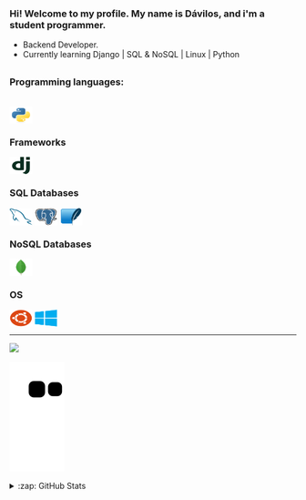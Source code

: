 ### Hi! Welcome to my profile. My name is Dávilos, and i'm a student programmer.

- Backend Developer.
- Currently learning Django | SQL & NoSQL | Linux | Python

##
 
### Programming languages:
<div style="display: inline_block"><br>
  <img align="center" alt="Davilos-Python" height="30" width="40" src="https://raw.githubusercontent.com/devicons/devicon/master/icons/python/python-original.svg">
</div>

### Frameworks
<div style="display: inline_block">
  <img align="center" alt="Davilos-Django" height="30" width="40" src="https://raw.githubusercontent.com/devicons/devicon/master/icons/django/django-plain.svg">
</div>

### SQL Databases
<div style="display: inline_block">
  <img align="center" alt="Davilos-MySQL" height="30" width="40" src="https://raw.githubusercontent.com/devicons/devicon/master/icons/mysql/mysql-original.svg">
  <img align="center" alt="Davilos-PostgreSQL" height="30" width="40" src="https://raw.githubusercontent.com/devicons/devicon/master/icons/postgresql/postgresql-original.svg">
  <img align="center" alt="Davilos-SQLite" height="30" width="40" src="https://raw.githubusercontent.com/devicons/devicon/master/icons/sqlite/sqlite-original.svg">
</div>

### NoSQL Databases
<div style="display: inline_block">
  <img align="center" alt="Davilos-MongoDB" height="30" width="40" src="https://raw.githubusercontent.com/devicons/devicon/master/icons/mongodb/mongodb-original.svg">
</div>

### OS
<div style="display: inline_block">
  <img align="center" alt="Davilos-Linux" height="30" width="40" src="https://raw.githubusercontent.com/devicons/devicon/master/icons/ubuntu/ubuntu-plain.svg">
  <img align="center" alt="Davilos-Windows" height="30" width="40" src="https://raw.githubusercontent.com/devicons/devicon/master/icons/windows8/windows8-original.svg">
</div>
  
---
 
<div> 
  <a href = "https://www.linkedin.com/in/davilos-tavares-51a4a721a/"><img src = "https://img.shields.io/badge/LinkedIn-0077B5?style=for-the-badge&logo=linkedin&logoColor=white"></a>
</div>

  ![Snake animation](https://github.com/davilos/davilos/blob/output/github-contribution-grid-snake.svg)

<details>
  <summary>:zap: GitHub Stats</summary>

  <img align="left" alt="davilos' Github Stats " src="https://github-readme-stats-davilos.vercel.app/api?username=davilos&show_icons=true&theme=dark&include_all_commits=true&count_private=true"/>

</details>

